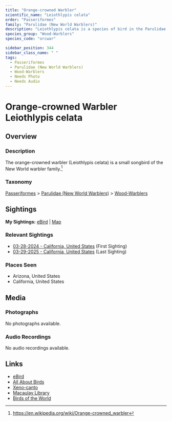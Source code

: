 ```yaml
---
title: "Orange-crowned Warbler"
scientific_name: "Leiothlypis celata"
order: "Passeriformes"
family: "Parulidae (New World Warblers)"
description: "Leiothlypis celata is a species of bird in the Parulidae (New World Warblers) family. It has been observed 4 times."
species_group: "Wood-Warblers"
species_code: "orcwar"

sidebar_position: 344
sidebar_class_name: " "
tags: 
  - Passeriformes
  - Parulidae (New World Warblers)
  - Wood-Warblers
  - Needs Photo
  - Needs Audio
---
```


# Orange-crowned Warbler <span className='sci_name'>Leiothlypis celata</span>

## Overview

### Description
The orange-crowned warbler (Leiothlypis celata) is a small songbird of the New World warbler family.[^1]

[^1]: https://en.wikipedia.org/wiki/Orange-crowned_warbler

### Taxonomy
[Passeriformes](/tags/passeriformes) > [Parulidae (New World Warblers)](/tags/parulidae-new-world-warblers) > [Wood-Warblers](/tags/wood-warblers)


## Sightings

**My Sightings:** [eBird](https://ebird.org/lifelist?r=world&time=life&spp=orcwar) | [Map](/map?species_code=orcwar)

### Relevant Sightings

* [03-28-2024 - California, United States](https://ebird.org/checklist/S166268948) (First Sighting)
* [03-29-2025 - California, United States](https://ebird.org/checklist/S221633732) (Last Sighting)

### Places Seen

* Arizona, United States
* California, United States



## Media
### Photographs
No photographs available.

### Audio Recordings
No audio recordings available.

## Links
* [eBird](https://ebird.org/species/orcwar) 
* [All About Birds](https://www.allaboutbirds.org/guide/orcwar) 
* [Xeno-canto](https://www.xeno-canto.org/species/leiothlypis-celata) 
* [Macaulay Library](https://search.macaulaylibrary.org/catalog?taxonCode=orcwar&sort=rating_rank_desc)
* [Birds of the World](https://birdsoftheworld.org/bow/species/orcwar)
